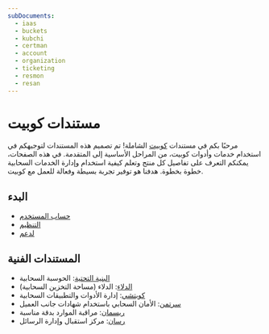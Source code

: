 ```yaml
---
subDocuments:
  - iaas
  - buckets
  - kubchi
  - certman
  - account
  - organization
  - ticketing
  - resmon
  - resan
---
```


# مستندات کوبیت

مرحبًا بكم في مستندات [کوبیت](https://panel.kubit.ir/en/) الشاملة! تم تصميم هذه المستندات لتوجيهكم في استخدام خدمات وأدوات کوبیت، من المراحل الأساسية إلى المتقدمة. في هذه الصفحات، يمكنكم التعرف على تفاصيل كل منتج وتعلم كيفية استخدام وإدارة الخدمات السحابية خطوة بخطوة. هدفنا هو توفير تجربة بسيطة وفعالة للعمل مع کوبیت.

## البدء

- [حساب المستخدم](account)
- [التنظيم](organization)
- [لدعم](ticketing)

## المستندات الفنية

- [البنية التحتية](iaas): الحوسبة السحابية
- [الدلاء](buckets): الدلاء (مساحة التخزين السحابية)
- [كوبتشي](kubchi): إدارة الأدوات والتطبيقات السحابية
- [سرتمن](certman): الأمان السحابي باستخدام شهادات جانب العميل
- [ريسمان](resmon): مراقبة الموارد بدقة مناسبة
- [رسان](resan): مركز استقبال وإدارة الرسائل
